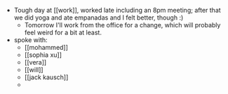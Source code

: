 - Tough day at [[work]], worked late including an 8pm meeting; after that we did yoga and ate empanadas and I felt better, though :)
	- Tomorrow I'll work from the office for a change, which will probably feel weird for a bit at least.
- spoke with:
	- [[mohammed]]
	- [[sophia xu]]
	- [[vera]]
	- [[will]]
	- [[jack kausch]]
	-